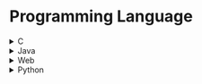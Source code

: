 # Programming Language

<details>
    <summary>
        C
    </summary>
 
* [C#](https://github.com/BangYunseo/TIL/tree/main/Language/C#)
* [C++](https://github.com/BangYunseo/TIL/tree/main/Language/Cpp)
* [C](https://github.com/BangYunseo/TIL/tree/main/Language/C)

</details>

<details>
    <summary>
        Java
    </summary>
 
* [Java](https://github.com/BangYunseo/TIL/tree/main/Language/Java)

</details>

<details>
    <summary>
        Web
    </summary>

* html
* css
* JavaScript
* [Spring](https://github.com/BangYunseo/TIL/tree/main/Language/Spring)

</details>

<details>
    <summary>
        Python
    </summary>
 
* [Python](https://github.com/BangYunseo/TIL/tree/main/Language/Python)

</details>